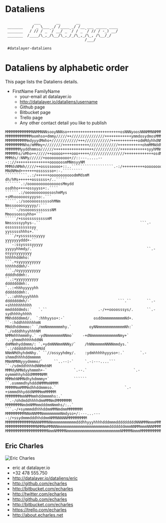 # Dataliens

```
             ___       __       __                 
 _______    / _ \___ _/ /____ _/ /__ ___ _____ ____
 _______   / // / _ `/ __/ _ `/ / _ `/ // / -_) __/
 _______  /____/\_,_/\__/\_,_/_/\_,_/\_, /\__/_/   
                                    /___/          

 #datalayer-dataliens
```

# Dataliens by alphabetic order

This page lists the Dataliens details.

* FirstName FamilyName
    * your-email at datalayer.io
    * http://datalayer.io/dataliens/username
    * Github page
    * Bitbucket page
    * Trello page
    * Any other contact detail you like to publish

```
MMMMMMMMMMMMNNMMNNNsooyNNNso++++++++++++++++++++++++osNNNyoosNNNMMNNMMMMMMMMMMMM
MMMMMMMMMMMMoomhso+dmmy/////++///////////////++++++++++++ymmdosydmosMMMMMMMMMMMM
MMMMMMMMMMmdyyydMmho+////////////+++////////////++++++++++++odmMdyhhdNMMMMMMMMMM
MMMMMMMMNho/mMMmy+////////++++++++++++/////////////+++++++++++ohmMMNddhNMMMMMMMM
MMMMMMMyyddhmmso//////++++++++++++++++++////////////++++++++++++syyhMNmhhMMMMMMM
MMMMMhs/oMho++/////++ooooo++++ooo+++++////////////////+++++++++++++osdMNNyhMMMMM
MMMds/:NNMy//////+ooooooooooo+//::---.....---:://+++++++++++++++oooooosmMNmsyyNM
MMMdsNMmh/////++ossssoooo+::..```````````````````.-:/++++++++++oooooooodNMNydNMM
MNdNMmd+++++++osssssso+:-.`````````       ``````````..:/++++++ooooooooooodmMdsmM
dh/hMs++++++ossssss+/..`````                     ```````.:/ooooooooooooooosMmydd
osdhho++++ossyyss+:.````                            ``````.:/ooooooooooososhmMys
+sMhoooooosyyyso:.```                                  `````.:/soooooosssssohMNm
Nmssoooosyyyyy/:```                                      `````-/osoooossssssssNM
Mmoosoossyhho+```                                          `````/+ssosssssssssmM
Nmsssssyyhys-.``                                             ```.-osssssssssssyy
yyssssshhhs+.``                                               ````/+ysssssssyyyy
yyyyyyyddd+-``                                                 ```-:ssyssssyyyyy
yyyyyhhmdy/.`                                                   ``.-osyysyyyyyyy
hhhhhddmho:`                                                    ```.+syyyyyyyyyy
hhhhhddmh/-`                                                    ```./oyyyyyyyyyy
ddddhddmh:.                                                      ``.:+yyyyyyyyyy
dddddddmh:.                                                      `..:+hhhyyyyyhh
dddddddmh:.                                                      `..:ohhhyyyhhhh
dddddddmh/-`                                       ```.``       ``.-+shhhhhhhhhh
mmdddddmds:`   `.``                       .-/++oooosssys/.      ``.-sydhhhhyhhhh
MNhddddmmd/.  `:hhhyyso+:-`             osddmmmmmmmmmmNd+.      ``-:hddhhhhhhhmN
MNddhddmmmo:` `/mmNmmmmmmmhy.`        oyNNmmmmmmmmmmmmNh:`      `./odddhhyyhhhNM
NMMmhhhmmmhy.` -ydNmmmmmmmNNmo`    -+dNmmmmmmmmmmmmNmy+`      `..yhmmdhhhhhddNN
dmMNmhyddmmm/: `.+ydmNNNmmNNNy/`    /hNNmmmmmNNNNmmdys.`      `.:/dddddhhhhdmMdd
NNmNMdhyhdmNhy.` ``//ossyyhdmy/.    :ydmhhhhhyyyso+:.`       `.-shmmdhhhhddmmmmm
MNmNMNNyyydmmmo/`     ``..--:-`     `.-:---....```         ``-/sdmddhhhhdNNMmhNM
MMMdyNMNdyyhmmmh+-`            `.--.`                     `.-oymmmhhyhdddMMMMNMM
MMMmhNMMNdhyhdmmmy+`           ``````                   ``.osmmmdhyhdddNMMMmNMMM
MMMMMmmMMMmdhhddmmmso.`                               `.-+smmmdhhydddNMMMmmMMMMM
MMMMMMMmmNMMmmhddmmmmhs:.`                        ``.-/ohdmddhhhhdmmMMNmdMMMMMMM
MMMMMMMNmdmNMMmmdddmmNmmhs/:..`              ```.-/+symmmddhhhddmmMMNmdmmMMMMMMM
MMMMMMMMMNNmNNMMNmmmmmmmmNmdyso+/:---...----:/+ssydmmmdddhhddmmNMMNNNNNMMMMMMMMM
MMMMMMMMMMMMNNNNMMMNNmmmmmmmmmmmdddhhyyyhhhhdddmmmdddddddddNNNMMNmmmMMMMMMMMMMMM
MMMMMMMMMMMMMMNMMNmMMNNNmmmmmmmmmmmmmmmmmmmmmmmdddddddmmmNNMMmmmNNNMMMMMMMMMMMMM
MMMMMMMMMMMMMMMMMMMNmmNMMMMNmmmmmmmmmmmmmmmmmmmmmmmmNMMMMNmmmMMMMMMMMMMMMMMMMMMM
```

## Eric Charles

![Eric Charles](http://s.gravatar.com/avatar/4d2cff87dbe8c467a7b5962cc34c636e?s=80 "Eric Charles")

+ eric at datalayer.io
+ +32 478 555.750
+ <http://datalayer.io/dataliens/eric>
+ <http://github.com/echarles>
+ <http://bitbucket.com/echarles>
+ <http://twitter.com/echarles>
+ <http://github.com/echarles>
+ <http://bitbucket.com/echarles>
+ <https://trello.com/echarles>
+ <http://about.echarles.net>
